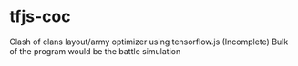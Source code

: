 # tfjs-coc
Clash of clans layout/army optimizer using tensorflow.js (Incomplete)
Bulk of the program would be the battle simulation
